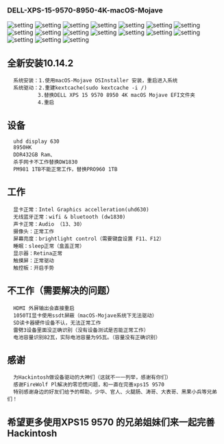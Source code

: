 ### DELL-XPS-15-9570-8950-4K-macOS-Mojave
![setting](./1.jpg)
![setting](./2.jpg)
![setting](./3.jpg)
![setting](./4.jpg)
![setting](./14.png)
![setting](./15.png)
![setting](./16.png)
![setting](./17.png)
![setting](./5.jpg)
![setting](./6.jpg)
![setting](./7.jpg)
![setting](./8.jpg)
![setting](./9.jpg)
![setting](./10.jpg)
![setting](./11.jpg)
![setting](./12.jpg)
![setting](./13.jpg)

## 全新安装10.14.2

      系统安装：1.使用macOS-Mojave OSInstaller 安装，重启进入系统
      系统驱动：2.重建kextcache(sudo kextcache -i /) 
              3.替换DELL XPS 15 9570 8950 4K macOS Mojave EFI文件夹
              4.重启

## 设备
      uhd display 630
      8950HK
      DDR432GB Ram、
      杀手网卡不工作替换DW1830
      PM981 1TB不能正常工作，替换PRO960 1TB
     

## 工作
      显卡正常：Intel Graphics accelleration(uhd630)		
      无线蓝牙正常：wifi & bluetooth (dw1830)
      声卡正常：Audio （13、30）
      摄像头：正常工作
      屏幕亮度：brightlight control（需要键盘设置 F11、F12）
      睡眠：sleep正常（盒盖正常）
      显示器：Retina正常
      触摸屏：正常驱动
      触控板：开启手势

## 不工作（需要解决的问题）
      HDMI 外屏输出会直接重启
      1050TI显卡使用ssdt屏蔽（macOS-Mojave系统下无法驱动）
      SD读卡器硬件设备不认，无法正常工作
      雷劈3设备里面没正确识别（没有设备测试是否能正常工作）
      电池容量识别82瓦，实际电池容量为95瓦。（容量没有正确识别）

## 感谢
      为Hackintosh做设备驱动的大神们（这就不一一列举，感谢有你们）
      感谢FireWolf Pl解决的零恐慌问题，和一直在完善xps15 9570
      特别感谢身边的好友们给予的帮助，少华、官人、火腿肠、涛哥、大表哥、黑果小兵等兄弟们！
      
## 希望更多使用XPS15 9570 的兄弟姐妹们来一起完善Hackintosh
